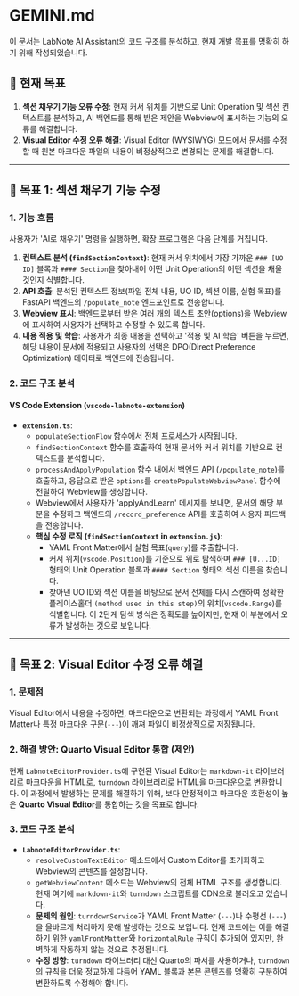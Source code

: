 # GEMINI.md

이 문서는 LabNote AI Assistant의 코드 구조를 분석하고, 현재 개발 목표를 명확히 하기 위해 작성되었습니다.

## 🎯 현재 목표

1.  **섹션 채우기 기능 오류 수정**: 현재 커서 위치를 기반으로 Unit Operation 및 섹션 컨텍스트를 분석하고, AI 백엔드를 통해 받은 제안을 Webview에 표시하는 기능의 오류를 해결합니다.
2.  **Visual Editor 수정 오류 해결**: Visual Editor (WYSIWYG) 모드에서 문서를 수정할 때 원본 마크다운 파일의 내용이 비정상적으로 변경되는 문제를 해결합니다.

---

## 🔬 목표 1: 섹션 채우기 기능 수정

### 1. 기능 흐름

사용자가 'AI로 채우기' 명령을 실행하면, 확장 프로그램은 다음 단계를 거칩니다.

1.  **컨텍스트 분석 (`findSectionContext`)**: 현재 커서 위치에서 가장 가까운 `### [UO ID]` 블록과 `#### Section`을 찾아내어 어떤 Unit Operation의 어떤 섹션을 채울 것인지 식별합니다.
2.  **API 호출**: 분석된 컨텍스트 정보(파일 전체 내용, UO ID, 섹션 이름, 실험 목표)를 FastAPI 백엔드의 `/populate_note` 엔드포인트로 전송합니다.
3.  **Webview 표시**: 백엔드로부터 받은 여러 개의 텍스트 초안(options)을 Webview에 표시하여 사용자가 선택하고 수정할 수 있도록 합니다.
4.  **내용 적용 및 학습**: 사용자가 최종 내용을 선택하고 '적용 및 AI 학습' 버튼을 누르면, 해당 내용이 문서에 적용되고 사용자의 선택은 DPO(Direct Preference Optimization) 데이터로 백엔드에 전송됩니다.

### 2. 코드 구조 분석

#### **VS Code Extension (`vscode-labnote-extension`)**

* **`extension.ts`**:
    * `populateSectionFlow` 함수에서 전체 프로세스가 시작됩니다.
    * `findSectionContext` 함수를 호출하여 현재 문서와 커서 위치를 기반으로 컨텍스트를 분석합니다.
    * `processAndApplyPopulation` 함수 내에서 백엔드 API (`/populate_note`)를 호출하고, 응답으로 받은 `options`를 `createPopulateWebviewPanel` 함수에 전달하여 Webview를 생성합니다.
    * Webview에서 사용자가 'applyAndLearn' 메시지를 보내면, 문서의 해당 부분을 수정하고 백엔드의 `/record_preference` API를 호출하여 사용자 피드백을 전송합니다.
    * **핵심 수정 로직 (`findSectionContext` in `extension.js`)**:
        * YAML Front Matter에서 실험 목표(`query`)를 추출합니다.
        * 커서 위치(`vscode.Position`)를 기준으로 위로 탐색하며 `### [U...ID]` 형태의 Unit Operation 블록과 `#### Section` 형태의 섹션 이름을 찾습니다.
        * 찾아낸 UO ID와 섹션 이름을 바탕으로 문서 전체를 다시 스캔하여 정확한 플레이스홀더 `(method used in this step)`의 위치(`vscode.Range`)를 식별합니다. 이 2단계 탐색 방식은 정확도를 높이지만, 현재 이 부분에서 오류가 발생하는 것으로 보입니다.


---

## 🎨 목표 2: Visual Editor 수정 오류 해결

### 1. 문제점

Visual Editor에서 내용을 수정하면, 마크다운으로 변환되는 과정에서 YAML Front Matter나 특정 마크다운 구문(`---`)이 깨져 파일이 비정상적으로 저장됩니다.

### 2. 해결 방안: Quarto Visual Editor 통합 (제안)

현재 `LabnoteEditorProvider.ts`에 구현된 Visual Editor는 `markdown-it` 라이브러리로 마크다운을 HTML로, `turndown` 라이브러리로 HTML을 마크다운으로 변환합니다. 이 과정에서 발생하는 문제를 해결하기 위해, 보다 안정적이고 마크다운 호환성이 높은 **Quarto Visual Editor**를 통합하는 것을 목표로 합니다.

### 3. 코드 구조 분석

* **`LabnoteEditorProvider.ts`**:
    * `resolveCustomTextEditor` 메소드에서 Custom Editor를 초기화하고 Webview의 콘텐츠를 설정합니다.
    * `getWebviewContent` 메소드는 Webview의 전체 HTML 구조를 생성합니다. 현재 여기에 `markdown-it`와 `turndown` 스크립트를 CDN으로 불러오고 있습니다.
    * **문제의 원인**: `turndownService`가 YAML Front Matter (`---`)나 수평선 (`---`)을 올바르게 처리하지 못해 발생하는 것으로 보입니다. 현재 코드에는 이를 해결하기 위한 `yamlFrontMatter`와 `horizontalRule` 규칙이 추가되어 있지만, 완벽하게 작동하지 않는 것으로 추정됩니다.
    * **수정 방향**: `turndown` 라이브러리 대신 Quarto의 파서를 사용하거나, `turndown`의 규칙을 더욱 정교하게 다듬어 YAML 블록과 본문 콘텐츠를 명확히 구분하여 변환하도록 수정해야 합니다.